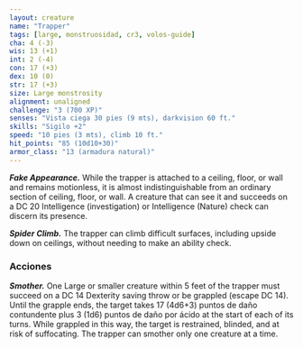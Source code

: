```yaml
---
layout: creature
name: "Trapper"
tags: [large, monstruosidad, cr3, volos-guide]
cha: 4 (-3)
wis: 13 (+1)
int: 2 (-4)
con: 17 (+3)
dex: 10 (0)
str: 17 (+3)
size: Large monstrosity
alignment: unaligned
challenge: "3 (700 XP)"
senses: "Vista ciega 30 pies (9 mts), darkvision 60 ft."
skills: "Sigilo +2"
speed: "10 pies (3 mts), climb 10 ft."
hit_points: "85 (10d10+30)"
armor_class: "13 (armadura natural)"
---
```


***Fake Appearance.*** While the trapper is attached to a ceiling, floor, or wall and remains motionless, it is almost indistinguishable from an ordinary section of ceiling, floor, or wall. A creature that can see it and succeeds on a DC 20 Intelligence (investigation) or Intelligence (Nature) check can discern its presence.

***Spider Climb.*** The trapper can climb difficult surfaces, including upside down on ceilings, without needing to make an ability check.

### Acciones

***Smother.*** One Large or smaller creature within 5 feet of the trapper must succeed on a DC 14 Dexterity saving throw or be grappled (escape DC 14). Until the grapple ends, the target takes 17 (4d6+3) puntos de daño contundente plus 3 (1d6) puntos de daño por ácido at the start of each of its turns. While grappled in this way, the target is restrained, blinded, and at risk of suffocating. The trapper can smother only one creature at a time.